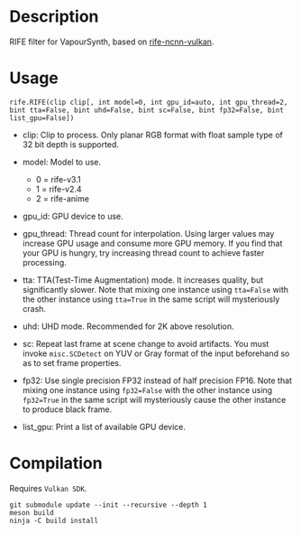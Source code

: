 Description
===========

RIFE filter for VapourSynth, based on [rife-ncnn-vulkan](https://github.com/nihui/rife-ncnn-vulkan).


Usage
=====

    rife.RIFE(clip clip[, int model=0, int gpu_id=auto, int gpu_thread=2, bint tta=False, bint uhd=False, bint sc=False, bint fp32=False, bint list_gpu=False])

* clip: Clip to process. Only planar RGB format with float sample type of 32 bit depth is supported.

* model: Model to use.
  * 0 = rife-v3.1
  * 1 = rife-v2.4
  * 2 = rife-anime

* gpu_id: GPU device to use.

* gpu_thread: Thread count for interpolation. Using larger values may increase GPU usage and consume more GPU memory. If you find that your GPU is hungry, try increasing thread count to achieve faster processing.

* tta: TTA(Test-Time Augmentation) mode. It increases quality, but significantly slower. Note that mixing one instance using `tta=False` with the other instance using `tta=True` in the same script will mysteriously crash.

* uhd: UHD mode. Recommended for 2K above resolution.

* sc: Repeat last frame at scene change to avoid artifacts. You must invoke `misc.SCDetect` on YUV or Gray format of the input beforehand so as to set frame properties.

* fp32: Use single precision FP32 instead of half precision FP16. Note that mixing one instance using `fp32=False` with the other instance using `fp32=True` in the same script will mysteriously cause the other instance to produce black frame.

* list_gpu: Print a list of available GPU device.


Compilation
===========

Requires `Vulkan SDK`.

```
git submodule update --init --recursive --depth 1
meson build
ninja -C build install
```
